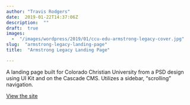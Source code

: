 ```yaml
---
author: "Travis Rodgers"
date:  2019-01-22T14:37:06Z
description:  ""
draft:  true
images: 
  -  "/images/wordpress/2019/01/ccu-edu-armstrong-legacy-cover.jpg"
slug:  "armstrong-legacy-landing-page"
title:  "Armstrong Legacy Landing Page"

---
```



<p>A landing page built for Colorado Christian University from a PSD design using UI Kit and on the Cascade CMS. Utilizes a sidebar, &#8220;scrolling&#8221; navigation.</p>



<p><a href="https://www.ccu.edu/armstrong-legacy/" target="_blank" rel="noreferrer noopener" aria-label="View the site (opens in a new tab)">View the site</a></p>



<figure class="wp-block-image"><img src="/images/wordpress/2019/01/ccu-edu-armstrong-legacy.jpg" alt="" class="wp-image-7072" srcset="/images/wordpress/2019/01/ccu-edu-armstrong-legacy.jpg 1500w, /images/wordpress/2019/01/ccu-edu-armstrong-legacy-655x3968.jpg 655w, /images/wordpress/2019/01/ccu-edu-armstrong-legacy-768x4653.jpg 768w, /images/wordpress/2019/01/ccu-edu-armstrong-legacy-655x3968@2x.jpg 1310w" sizes="(max-width: 1500px) 100vw, 1500px" /></figure>



